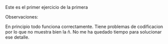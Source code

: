 Este es el primer ejercicio de la primera

Observaciones:

En principio todo funciona correctamente. Tiene problemas de codificacion por lo que no muestra bien la ñ. No me ha quedado
tiempo para solucionar ese detalle.
